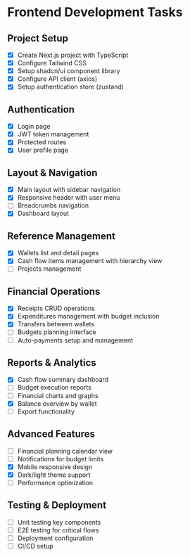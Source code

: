 # Frontend Development Tasks

## Project Setup
- [x] Create Next.js project with TypeScript
- [x] Configure Tailwind CSS
- [x] Setup shadcn/ui component library
- [x] Configure API client (axios)
- [x] Setup authentication store (zustand)

## Authentication
- [x] Login page
- [x] JWT token management
- [x] Protected routes
- [x] User profile page

## Layout & Navigation
- [x] Main layout with sidebar navigation
- [x] Responsive header with user menu
- [ ] Breadcrumbs navigation
- [x] Dashboard layout

## Reference Management
- [x] Wallets list and detail pages
- [x] Cash flow items management with hierarchy view
- [ ] Projects management

## Financial Operations
- [x] Receipts CRUD operations
- [x] Expenditures management with budget inclusion
- [x] Transfers between wallets
- [ ] Budgets planning interface
- [ ] Auto-payments setup and management

## Reports & Analytics
- [x] Cash flow summary dashboard
- [ ] Budget execution reports
- [ ] Financial charts and graphs
- [x] Balance overview by wallet
- [ ] Export functionality

## Advanced Features
- [ ] Financial planning calendar view
- [ ] Notifications for budget limits
- [x] Mobile responsive design
- [x] Dark/light theme support
- [ ] Performance optimization

## Testing & Deployment
- [ ] Unit testing key components
- [ ] E2E testing for critical flows
- [ ] Deployment configuration
- [ ] CI/CD setup
